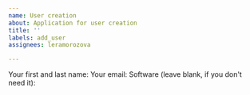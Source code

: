 ```yaml
---
name: User creation
about: Application for user creation
title: ''
labels: add_user
assignees: leramorozova

---
```


Your first and last name:
Your email:
Software (leave blank, if you don't need it):
